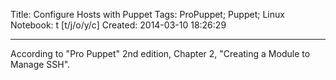 Title: Configure Hosts with Puppet
Tags: ProPuppet; Puppet; Linux
Notebook: t [t/j/o/y/c]
Created: 2014-03-10 18:26:29

------

According to "Pro Puppet" 2nd edition, Chapter 2, "Creating a Module to Manage SSH".


